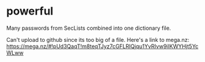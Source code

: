 # powerful

Many passwords from SecLists combined into one dictionary file.

Can't upload to github since its too big of a file.
Here's a link to mega.nz: https://mega.nz/#!pUd3QaqT!m8teqTJyz7cGFLRIQjqu1YvRIvw9iIKWYHjt5YcWLww
